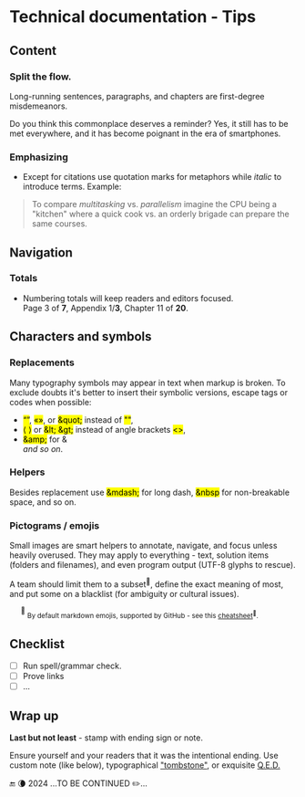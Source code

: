 # Technical documentation - Tips

## Content

### Split the flow.

Long-running sentences, paragraphs, and chapters are first-degree misdemeanors.

Do you think this commonplace deserves a reminder? Yes, it still has to be met everywhere, and it has become poignant in the era of smartphones.

### Emphasizing

* Except for citations use quotation marks for metaphors while _italic_ to introduce terms. Example:
> To compare _multitasking_ vs. _parallelism_ imagine the CPU being a "kitchen" where a quick cook vs. an orderly brigade can prepare the same courses.

## Navigation 

### Totals

* Numbering totals will keep readers and editors focused.\
Page 3 of **7**, Appendix 1/**3**, Chapter 11 of **20**.

## Characters and symbols 

### Replacements

Many typography symbols may appear in text when markup is broken. To exclude doubts it's better to insert their symbolic versions, escape tags or codes when possible:

* <mark>“”</mark>, <mark>«»</mark>, or <mark>\&quot;</mark> instead of <mark>""</mark>,
* <mark>⟨ ⟩</mark> or <mark>\&lt; \&gt;</mark> instead of angle brackets <mark><></mark>,
* <mark>\&amp;</mark> for &\
_and so on_.

### Helpers

Besides replacement use <mark>\&mdash;</mark> for long dash, <mark>\&nbsp</mark> for non-breakable space, and so on.

### Pictograms / emojis

Small images are smart helpers to annotate, navigate, and focus unless heavily overused. They may apply to everything - text, solution items (folders and filenames), and even program output (UTF-8 glyphs to rescue).

A team should limit them to a subset<sup>🍋</sup>, define the exact meaning of most, and put some on a blacklist (for ambiguity or cultural issues).

&nbsp;&nbsp;&nbsp;&nbsp;&nbsp;<sup>🍋</sup> <sub>By default markdown emojis, supported by GitHub  - see this [cheatsheet](https://github.com/ikatyang/emoji-cheat-sheet/blob/master/README.md)<sup>🔗</sup>.</sub>

## Checklist

- [ ] Run spell/grammar check.
- [ ] Prove links
- [ ] ...

## Wrap up

**Last but not least** - stamp with ending sign or note.

Ensure yourself and your readers that it was the intentional ending. Use custom note (like below), typographical ["tombstone"](https://en.wikipedia.org/wiki/Tombstone_(typography)), or exquisite [Q.E.D.](https://en.wikipedia.org/wiki/Q.E.D.)

🔚 🌘 2024 ...TO BE CONTINUED ✏️...
